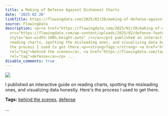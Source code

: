 ```yaml
---
title: ✚ Making of Defense Against Dishonest Charts
date: '2025-02-20'
linkTitle: https://flowingdata.com/2025/02/20/making-of-defense-against-dishonest-charts/
source: FlowingData
description: <p><a href="https://flowingdata.com/2025/02/20/making-of-defense-against-dishonest-charts/"><img
  src="https://flowingdata.com/wp-content/uploads/2025/02/defense-featured-750x492.png"
  style="max-width:100%;height:auto" /></a></p>I published an interactive guide on
  reading charts, spotting the misleading ones, and visualizing data honestly. Here's
  the process I used to get there.<p><strong>Tags:</strong> <a href="https://flowingdata.com/tag/behind-the-scenes/"
  rel="tag">behind the scenes</a>, <a href="https://flowingdata.com/tag/defense/"
  rel="tag">defense</a></p> ...
disable_comments: true
---
```

<p><a href="https://flowingdata.com/2025/02/20/making-of-defense-against-dishonest-charts/"><img src="https://flowingdata.com/wp-content/uploads/2025/02/defense-featured-750x492.png" style="max-width:100%;height:auto" /></a></p>I published an interactive guide on reading charts, spotting the misleading ones, and visualizing data honestly. Here's the process I used to get there.<p><strong>Tags:</strong> <a href="https://flowingdata.com/tag/behind-the-scenes/" rel="tag">behind the scenes</a>, <a href="https://flowingdata.com/tag/defense/" rel="tag">defense</a></p> ...